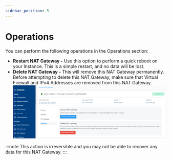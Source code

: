 ```yaml
---
sidebar_position: 5
---
```

# Operations

You can perform the following operations in the Operations section:

- **Restart NAT Gateway -** Use this option to perform a quick reboot on your Instance. This is a simple restart, and no data will be lost.
- **Delete NAT Gateway -** This will remove this NAT Gateway permanently. Before attempting to delete this NAT Gateway, make sure that Virtual Firewall and IPv4 Addresses are removed from this NAT Gateway. 
	![Manage NAT gateway](img/NAT7.png)

:::note
This action is irreversible and you may not be able to recover any data for this NAT Gateway.
 :::



